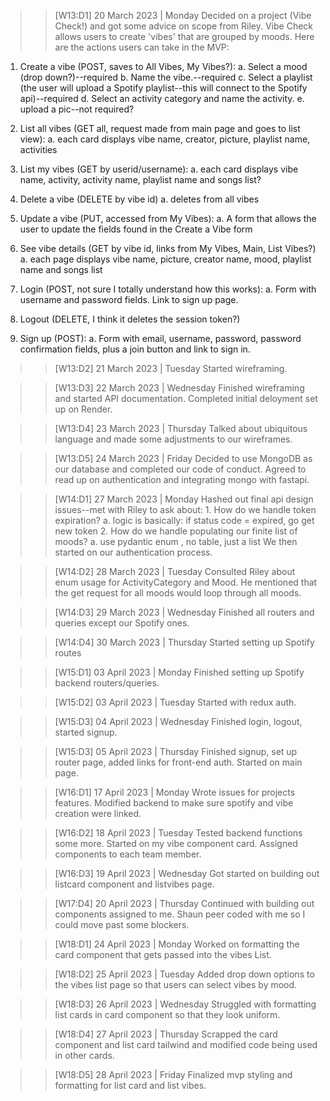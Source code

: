 > > [W13:D1] 20 March 2023 | Monday
Decided on a project (Vibe Check!) and got some advice on scope from Riley.
Vibe Check allows users to create 'vibes' that are grouped by moods.
Here are the actions users can take in the MVP:

1. Create a vibe (POST, saves to All Vibes, My Vibes?):
    a. Select a mood (drop down?)--required
    b. Name the vibe.--required
    c. Select a playlist (the user will upload a Spotify playlist--this will connect to the Spotify api)--required
    d. Select an activity category and name the activity.
    e. upload a pic--not required?

2. List all vibes (GET all, request made from main page and goes to list view):
    a. each card displays vibe name, creator, picture, playlist name, activities

3. List my vibes (GET by userid/username):
    a. each card displays vibe name, activity, activity name, playlist name and songs list?

4. Delete a vibe (DELETE by vibe id)
    a. deletes from all vibes

5. Update a vibe (PUT, accessed from My Vibes):
    a. A form that allows the user to update the fields found in the Create a Vibe form


5. See vibe details (GET by vibe id, links from My Vibes, Main, List Vibes?)
    a. each page displays vibe name, picture, creator name, mood, playlist name and songs list

6. Login (POST, not sure I totally understand how this works):
    a. Form with username and password fields. Link to sign up page.

7. Logout (DELETE, I think it deletes the session token?)

8. Sign up (POST):
    a. Form with email, username, password, password confirmation fields, plus a join button and link to sign in.


> > [W13:D2] 21 March 2023 | Tuesday
Started wireframing.

> > [W13:D3] 22 March 2023 | Wednesday
Finished wireframing and started API documentation. Completed initial deloyment set up on Render.

> > [W13:D4] 23 March 2023 | Thursday
Talked about ubiquitous language and made some adjustments to our wireframes.

> > [W13:D5] 24 March 2023 | Friday
Decided to use MongoDB as our database and completed our code of conduct. Agreed to read up on authentication and integrating mongo with fastapi.

> > [W14:D1] 27 March 2023 | Monday
Hashed out final api design issues--met with Riley to ask about:
    1. How do we handle token expiration?
        a. logic is basically: if status code = expired, go get new token
    2. How do we handle populating our finite list of moods?
        a. use pydantic enum , no table, just a list
We then started on our authentication process.

> > [W14:D2] 28 March 2023 | Tuesday
Consulted Riley about enum usage for ActivityCategory and Mood. He mentioned that the get request for all moods would loop through all moods.

> > [W14:D3] 29 March 2023 | Wednesday
Finished all routers and queries except our Spotify ones.

> > [W14:D4] 30 March 2023 | Thursday
Started setting up Spotify routes

> > [W15:D1] 03 April 2023 | Monday
Finished setting up Spotify backend routers/queries.

> > [W15:D2] 03 April 2023 | Tuesday
Started with redux auth.

> > [W15:D3] 04 April 2023 | Wednesday
Finished login, logout, started signup.

> > [W15:D3] 05 April 2023 | Thursday
Finished signup, set up router page, added links for front-end auth. Started on main page.

> > [W16:D1] 17 April 2023 | Monday
Wrote issues for projects features. Modified backend to make sure spotify and vibe creation were linked.

> > [W16:D2] 18 April 2023 | Tuesday
Tested backend functions some more. Started on my vibe component card. Assigned components to each team member.

> > [W16:D3] 19 April 2023 | Wednesday
Got started on building out listcard component and listvibes page.

> > [W17:D4] 20 April 2023 | Thursday
Continued with building out components assigned to me. Shaun peer coded with me so I could move past some blockers.

> > [W18:D1] 24 April 2023 | Monday
Worked on formatting the card component that gets passed into the vibes List.

> > [W18:D2] 25 April 2023 | Tuesday
Added drop down options to the vibes list page so that users can select vibes by mood.

> > [W18:D3] 26 April 2023 | Wednesday
Struggled with formatting list cards in card component so that they look uniform.

> > [W18:D4] 27 April 2023 | Thursday
Scrapped the card component and list card tailwind and modified code being used in other cards.

> > [W18:D5] 28 April 2023 | Friday
Finalized mvp styling and formatting for list card and list vibes.


